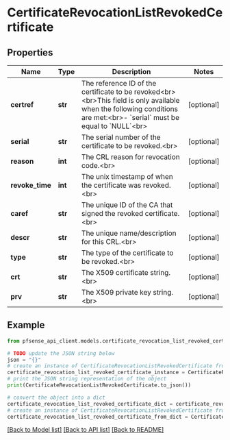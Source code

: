 # CertificateRevocationListRevokedCertificate


## Properties

Name | Type | Description | Notes
------------ | ------------- | ------------- | -------------
**certref** | **str** | The reference ID of the certificate to be revoked&lt;br&gt;&lt;br&gt;This field is only available when the following conditions are met:&lt;br&gt;- &#x60;serial&#x60; must be equal to &#x60;NULL&#x60;&lt;br&gt; | [optional] 
**serial** | **str** | The serial number of the certificate to be revoked.&lt;br&gt; | [optional] 
**reason** | **int** | The CRL reason for revocation code.&lt;br&gt; | [optional] 
**revoke_time** | **int** | The unix timestamp of when the certificate was revoked.&lt;br&gt; | [optional] 
**caref** | **str** | The unique ID of the CA that signed the revoked certificate.&lt;br&gt; | [optional] 
**descr** | **str** | The unique name/description for this CRL.&lt;br&gt; | [optional] 
**type** | **str** | The type of the certificate to be revoked.&lt;br&gt; | [optional] 
**crt** | **str** | The X509 certificate string.&lt;br&gt; | [optional] 
**prv** | **str** | The X509 private key string.&lt;br&gt; | [optional] 

## Example

```python
from pfsense_api_client.models.certificate_revocation_list_revoked_certificate import CertificateRevocationListRevokedCertificate

# TODO update the JSON string below
json = "{}"
# create an instance of CertificateRevocationListRevokedCertificate from a JSON string
certificate_revocation_list_revoked_certificate_instance = CertificateRevocationListRevokedCertificate.from_json(json)
# print the JSON string representation of the object
print(CertificateRevocationListRevokedCertificate.to_json())

# convert the object into a dict
certificate_revocation_list_revoked_certificate_dict = certificate_revocation_list_revoked_certificate_instance.to_dict()
# create an instance of CertificateRevocationListRevokedCertificate from a dict
certificate_revocation_list_revoked_certificate_from_dict = CertificateRevocationListRevokedCertificate.from_dict(certificate_revocation_list_revoked_certificate_dict)
```
[[Back to Model list]](../README.md#documentation-for-models) [[Back to API list]](../README.md#documentation-for-api-endpoints) [[Back to README]](../README.md)


